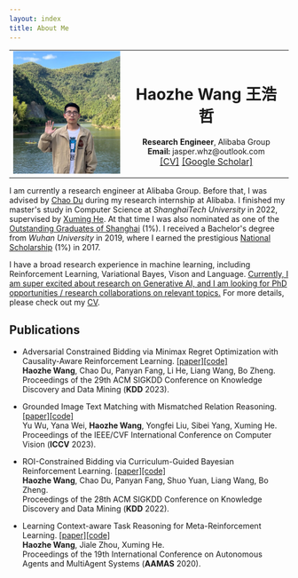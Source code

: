 ```yaml
---
layout: index
title: About Me
---
```

  <table border="0">
  <tbody>
    <tr>
      <td background="transparent">
        <center>
      <img width="200px" class="img-rounded" src="https://raw.githubusercontent.com/HazekiahWon/helios2/master/assets/image/photo2.jpg">
        </center>
        </td>
      <td style="padding:10px">
        <center>
          <h1>Haozhe Wang 王浩哲</h1>
          <b>Research Engineer</b>, Alibaba Group<br>
          <b> Email:</b> jasper.whz@outlook.com<br>
          <span style="font-size:16px">
            <a href="https://raw.githubusercontent.com/HazekiahWon/helios2/master/assets/Research_CV.pdf">[CV]</a>
            <a href="https://scholar.google.com/citations?hl=zh-CN&view_op=list_works&gmla=AH70aAXKjDjD1F_ZuFCn33pqS74ls-xL4AzvZhlpBKNUNl3A6PwinXFgpnF05TpLuQ-HviTC9Jvc5jk22Rn08Ong3wW-DfgCEyUzXoMVG84lsCuPs-p4FEFH74-9oPrRmt8&user=V96YGIMAAAAJ">[Google Scholar]</a>
          </span>
        </center>
      </td>
    </tr>
  </tbody>
  </table>

I am currently a research engineer at Alibaba Group.
Before that, I was advised by [Chao Du](https://duchao0726.github.io/) during my research internship at Alibaba.
I finished my master's study in Computer Science at *ShanghaiTech University* in 2022, supervised by [Xuming He](https://faculty.sist.shanghaitech.edu.cn/faculty/hexm/index.html).
At that time I was also nominated as
one of the <ins>Outstanding Graduates of Shanghai</ins> (1%).
I received a Bachelor's degree from *Wuhan University* in 2019, where I earned the prestigious <ins>National Scholarship</ins> (1%) in 2017.

I have a broad research experience in machine learning, including
Reinforcement Learning, Variational Bayes, Vison and Language. <ins>Currently, I am super excited about research on Generative AI, and I am looking for PhD opportunities / research collaborations on relevant topics.</ins> For more details, please check out my [CV](https://raw.githubusercontent.com/HazekiahWon/helios2/master/assets/Research_CV.pdf).

## Publications

- Adversarial Constrained Bidding via Minimax Regret Optimization with Causality-Aware Reinforcement Learning. [[paper]](https://dl.acm.org/doi/10.1145/3580305.3599254)[[code]]()\
**Haozhe Wang**, Chao Du, Panyan Fang, Li He, Liang Wang, Bo Zheng. \
Proceedings of the 29th ACM SIGKDD Conference on Knowledge Discovery and Data Mining (**KDD** 2023).


- Grounded Image Text Matching with Mismatched Relation Reasoning. [[paper]](https://openaccess.thecvf.com/content/ICCV2023/html/Wu_Grounded_Image_Text_Matching_with_Mismatched_Relation_Reasoning_ICCV_2023_paper.html)[[code]]()\
Yu Wu, Yana Wei, **Haozhe Wang**, Yongfei Liu, Sibei Yang, Xuming He.\
Proceedings of the IEEE/CVF International Conference on Computer Vision (**ICCV** 2023).


- ROI-Constrained Bidding via Curriculum-Guided Bayesian Reinforcement Learning. [[paper]](https://dl.acm.org/doi/10.1145/3534678.3539211)[[code]](https://github.com/HaozheJasper/CBRL_KDD22)\
**Haozhe Wang**, Chao Du, Panyan Fang, Shuo Yuan, Liang Wang, Bo Zheng. \
Proceedings of the 28th ACM SIGKDD Conference on Knowledge Discovery and Data Mining (**KDD** 2022).



- Learning Context-aware Task Reasoning for Meta-Reinforcement Learning. [[paper]](https://dl.acm.org/doi/10.5555/3398761.3398927)[[code]](https://github.com/HaozheJasper/CASTR)\
**Haozhe Wang**, Jiale Zhou, Xuming He.\
Proceedings of the 19th International Conference on Autonomous Agents and MultiAgent Systems (**AAMAS** 2020).

